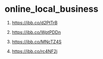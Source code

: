 # online_local_business

1) https://ibb.co/d2PtTrB

2) https://ibb.co/WptPDDn

3) https://ibb.co/MNcTZ4S

4) https://ibb.co/rc4NF2j
